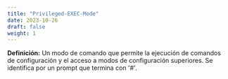 ```yaml
---
title: "Privileged-EXEC-Mode"
date: 2023-10-26
draft: false
weight: 1
---
```


**Definición:** Un modo de comando que permite la ejecución de comandos de configuración y el acceso a modos de configuración superiores. Se identifica por un prompt que termina con '#'.
